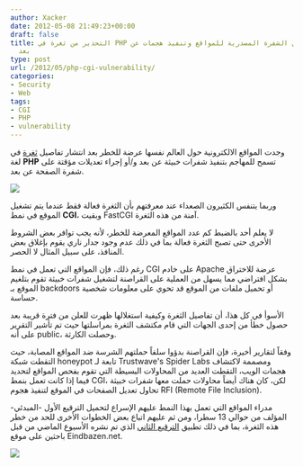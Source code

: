 ```yaml
---
author: Xacker
date: 2012-05-08 21:49:23+00:00
draft: false
title: التحذير من ثغرة في PHP تمكن من تعديل الشفرة المصدرية للمواقع وتنفيذ هجمات عن
  بعد
type: post
url: /2012/05/php-cgi-vulnerability/
categories:
- Security
- Web
tags:
- CGI
- PHP
- vulnerability
---
```


وجدت المواقع الالكترونية حول العالم نفسها عرضة للخطر بعد انتشار تفاصيل [ثغرة](http://news.techworld.com/security/3356182/php-work-on-new-patch-for-critical-vulnerability-after-first-one-fails/) في لغة **PHP** تسمح للمهاجم بتنفيذ شفرات خبيثة عن بعد و/أو إجراء تعديلات مؤقتة على شفرة الصفحة عن بعد.




[![](http://www.it-scoop.com/wp-content/uploads/2012/05/php-cgi-vulnerability.png)
](http://www.it-scoop.com/wp-content/uploads/2012/05/php-cgi-vulnerability.png)




وربما يتنفس الكثيرون الصعداء عند معرفتهم بأن الثغرة فعالة فقط عندما يتم تشغيل الموقع في نمط **CGI**، وبقيت FastCGI آمنة من هذه الثغرة.




لا يعلم أحد بالضبط كم عدد المواقع المعرضة للخطر، لأنه يجب توافر بعض الشروط الأخرى حتى تصبح الثغرة فعالة بما في ذلك عدم وجود جدار ناري يقوم بإغلاق بعض المنافذ، على سبيل المثال لا الحصر.




رغم ذلك، فإن المواقع التي تعمل في نمط CGI على خادم Apache عرضة للاختراق بشكل افتراضي مما يسهل من العملية على القراصنة لتشغيل شفرات خبيثة تقوم بتلغيم الموقع بـ backdoors أو تحميل ملفات من الموقع قد تحوي على معلومات شخصية حساسة.




الأسوأ في كل هذا، أن تفاصيل الثغرة وكيفية استغلالها ظهرت للعلن من فترة قريبة بعد حصول خطأ من إحدى الجهات التي قام مكتشف الثغرة بمراسلتها حيث تم تأشير التقرير على أنه public، وحصلت الكارثة.




وفقاً لتقارير أخيرة، فإن القراصنة بدؤوا سلفاً حملتهم الشرسة ضد المواقع المصابة، حيث التقطت شبكة honeypot تابعة لـ Trustwave's Spider Labs ومصممة لاكتشاف هجمات الويب، التقطت العديد من المحاولات البسيطة التي تقوم بفحص المواقع لتحديد فيما إذا كانت تعمل بنمط CGI، لكن، كان هناك أيضاً محاولات حملت معها شفرات خبيثة تحاول تعديل الصفحات في الموقع لتنفيذ هجوم RFI (Remote File Inclusion).




مدراء المواقع التي تعمل بهذا النمط عليهم الإسراع لتحميل الترقيع الأول -المبدئي- المؤلف من حوالي 13 سطرا، ومن ثم عليهم اتباع بعض الخطوات الأخرى للحد من خطر هذه الثغرة، بما في ذلك تطبيق [الترقيع الثاني](http://eindbazen.net/2012/05/php-cgi-advisory-cve-2012-1823/) الذي تم نشره الأسبوع الماضي من قبل باحثين على موقع Eindbazen.net.




[![](http://www.it-scoop.com/wp-content/uploads/2012/05/php_patch-4fa8355-intro-thumb-640xauto-33852.png)
](http://www.it-scoop.com/wp-content/uploads/2012/05/php_patch-4fa8355-intro-thumb-640xauto-33852.png)

